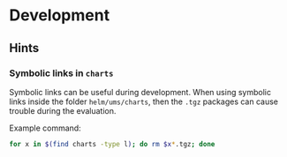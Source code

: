 # Development

## Hints

### Symbolic links in `charts`

Symbolic links can be useful during development. When using symbolic links
inside the folder `helm/ums/charts`, then the `.tgz` packages can cause
trouble during the evaluation.

Example command:

```sh
for x in $(find charts -type l); do rm $x*.tgz; done
```
